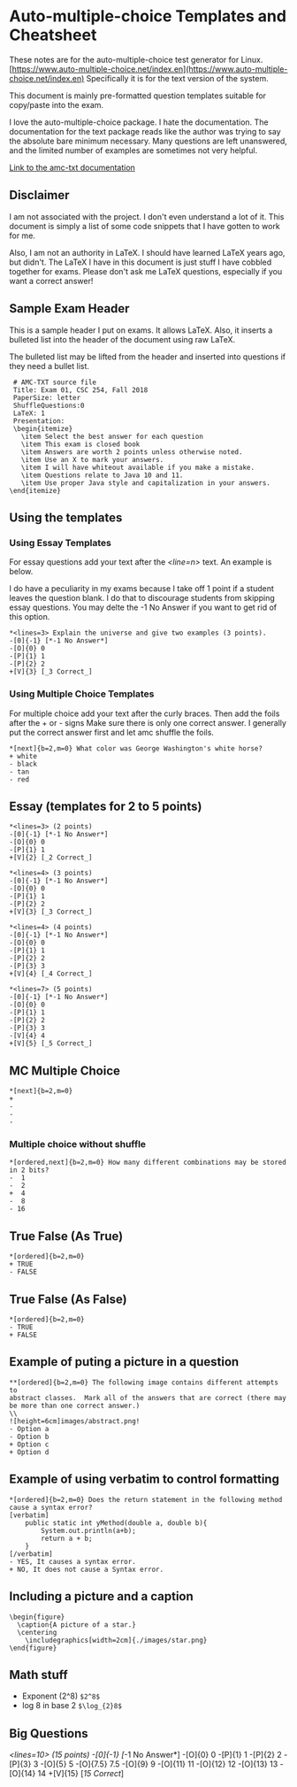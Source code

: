 # Auto-multiple-choice Templates and Cheatsheet

These notes are for the auto-multiple-choice test generator for Linux.  [https://www.auto-multiple-choice.net/index.en](https://www.auto-multiple-choice.net/index.en) Specifically it is for the text version of the system.

This document is mainly pre-formatted question templates suitable for copy/paste into the exam.

I love the auto-multiple-choice package.  I hate the documentation.  The documentation for the text package reads like the author was trying to say the absolute bare minimum necessary.  Many questions are left unanswered, and the limited number of examples are sometimes not very helpful.   

[Link to the amc-txt documentation](https://www.auto-multiple-choice.net/auto-multiple-choice.en/AMC-TXT.shtml)

## Disclaimer

I am not associated with the project.  I don't even understand a lot of it.  This document is simply a list of some code snippets that I have gotten to work for me.

Also, I am not an authority in LaTeX.  I should have learned LaTeX years ago, but didn't.  The LaTeX I have in this document is just stuff I have cobbled together for exams.  Please don't ask me LaTeX questions, especially if you want a correct answer!

## Sample Exam Header

This is a sample header I put on exams.  It allows LaTeX.  Also, it inserts a bulleted list into the header of the document using raw LaTeX.

The bulleted list may be lifted from the header and inserted into questions if they need a bullet list.


     # AMC-TXT source file
     Title: Exam 01, CSC 254, Fall 2018
     PaperSize: letter
     ShuffleQuestions:0
     LaTeX: 1
     Presentation: 
     \begin{itemize}
       \item Select the best answer for each question
       \item This exam is closed book
       \item Answers are worth 2 points unless otherwise noted.
       \item Use an X to mark your answers.  
       \item I will have whiteout available if you make a mistake.
       \item Questions relate to Java 10 and 11. 
       \item Use proper Java style and capitalization in your answers.
    \end{itemize}


## Using the templates

### Using Essay Templates

For essay questions add your text after the *<line=n>* text. An example is below.

I do have a peculiarity in my exams because I take off 1 point if a student leaves the question blank.  I do that to discourage students from skipping essay questions.  You may delte the -1 No Answer if you want to get rid of this option.      

```text
*<lines=3> Explain the universe and give two examples (3 points).
-[0]{-1} [*-1 No Answer*]
-[O]{0} 0
-[P]{1} 1
-[P]{2} 2
+[V]{3} [_3 Correct_]
```

### Using Multiple Choice Templates

For multiple choice add your text after the curly braces.  Then add the foils
after the + or - signs Make sure there is only one correct answer.  I generally
put the correct answer first and let amc shuffle the foils.

```text
*[next]{b=2,m=0} What color was George Washington's white horse?
+ white
- black
- tan
- red
```

## Essay (templates for 2 to 5 points)

```text
*<lines=3> (2 points)
-[0]{-1} [*-1 No Answer*]
-[O]{0} 0
-[P]{1} 1
+[V]{2} [_2 Correct_]

*<lines=4> (3 points)
-[0]{-1} [*-1 No Answer*]
-[O]{0} 0
-[P]{1} 1
-[P]{2} 2
+[V]{3} [_3 Correct_]

*<lines=4> (4 points)
-[0]{-1} [*-1 No Answer*]
-[O]{0} 0
-[P]{1} 1
-[P]{2} 2
-[P]{3} 3
+[V]{4} [_4 Correct_]

*<lines=7> (5 points)
-[0]{-1} [*-1 No Answer*]
-[O]{0} 0
-[P]{1} 1
-[P]{2} 2
-[P]{3} 3
-[V]{4} 4
+[V]{5} [_5 Correct_]
```

## MC Multiple Choice

```text
*[next]{b=2,m=0} 
+ 
- 
- 
- 
```

### Multiple choice without shuffle

```text
*[ordered,next]{b=2,m=0} How many different combinations may be stored in 2 bits?
-  1
-  2
+  4
-  8
- 16
```

## True False (As True)

```text
*[ordered]{b=2,m=0} 
+ TRUE 
- FALSE 
```

## True False (As False)

```text
*[ordered]{b=2,m=0} 
- TRUE 
+ FALSE 
```


## Example of puting a picture in a question

```text
**[ordered]{b=2,m=0} The following image contains different attempts to
abstract classes.  Mark all of the answers that are correct (there may be more than one correct answer.) 
\\
![height=6cm]images/abstract.png!
- Option a
- Option b
+ Option c
+ Option d
```


## Example of using verbatim to control formatting

```text
*[ordered]{b=2,m=0} Does the return statement in the following method cause a syntax error?
[verbatim]
    public static int yMethod(double a, double b){
        System.out.println(a+b);
        return a + b;
    }
[/verbatim]
- YES, It causes a syntax error.
+ NO, It does not cause a Syntax error.
```

## Including a picture and a caption

```text
\begin{figure}
  \caption{A picture of a star.}
  \centering
    \includegraphics[width=2cm]{./images/star.png}
\end{figure}
```
## Math stuff

* Exponent (2^8)  `$2^8$`
* log 8 in base 2  `$\log_{2}8$`

## Big Questions

*<lines=10> (15 points)
-[0]{-1} [*-1 No Answer*]
-[O]{0} 0
-[P]{1} 1
-[P]{2} 2
-[P]{3} 3
-[O]{5} 5
-[O]{7.5} 7.5
-[O]{9} 9
-[O]{11} 11
-[O]{12} 12
-[O]{13} 13
-[O]{14} 14
+[V]{15} [_15 Correct_]
